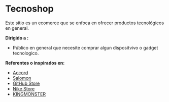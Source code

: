 # Tecnoshop
Este sitio es un ecomerce que se enfoca en ofrecer productos tecnológicos en general.


**Dirigido a :**

- Público en general que necesite comprar algun dispositvivo o gadget tecnologico.


**Referentes o inspirados en:**

- [Accord](https://accord.dk/)
- [Salomon](https://salomon.ru/)
- [GitHub Store](https://thegithubshop.com/)
- [Nike Store](https://www.nike.com/)
- [KINGMONSTER](https://kingmonster.com/)
